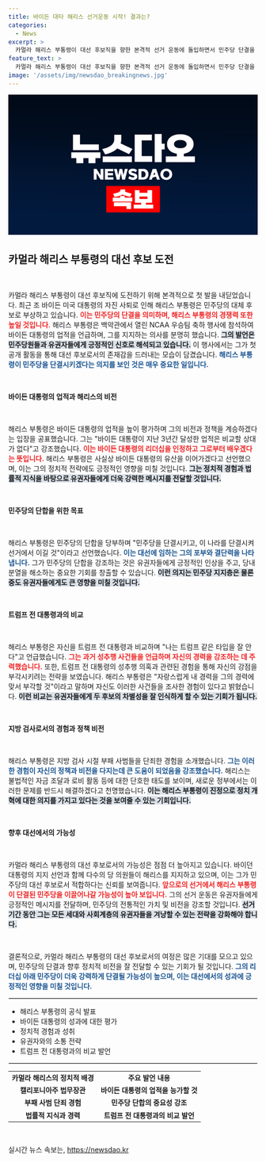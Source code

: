 ```yaml
---
title: 바이든 대타 해리스 선거운동 시작! 결과는?
categories:
  - News
excerpt: >
  카멀라 해리스 부통령이 대선 후보직을 향한 본격적 선거 운동에 돌입하면서 민주당 단결을 다짐했다. 바이든의 지지를 기반으로 한 해리스는 트럼프를 겨냥한 강력한 메시지로 유권자들의 이목을 끌고 있다!
feature_text: >
  카멀라 해리스 부통령이 대선 후보직을 향한 본격적 선거 운동에 돌입하면서 민주당 단결을 다짐했다. 바이든의 지지를 기반으로 한 해리스는 트럼프를 겨냥한 강력한 메시지로 유권자들의 이목을 끌고 있다!
image: '/assets/img/newsdao_breakingnews.jpg'
---
```


<p><img src="/assets/img/newsdao_breakingnews.jpg" alt="ranknews 속보" /></p>

<h2 data-ke-size="size26">카멀라 해리스 부통령의 대선 후보 도전</h2>

<p data-ke-size="size16">&nbsp;</p>

<p>카멀라 해리스 부통령이 대선 후보직에 도전하기 위해 본격적으로 첫 발을 내딛었습니다. 최근 조 바이든 미국 대통령의 자진 사퇴로 인해 해리스 부통령은 민주당의 대체 후보로 부상하고 있습니다. <b><span style="color: #ee2323;">이는 민주당의 단결을 의미하며, 해리스 부통령의 경쟁력 또한 높일 것입니다.</span></b> 해리스 부통령은 백악관에서 열린 NCAA 우승팀 축하 행사에 참석하여 바이든 대통령의 업적을 언급하며, 그를 지지하는 의사를 분명히 했습니다. <b><span style="background-color: #21538527;">그의 발언은 민주당원들과 유권자들에게 긍정적인 신호로 해석되고 있습니다.</span></b> 이 행사에서는 그가 첫 공개 활동을 통해 대선 후보로서의 존재감을 드러내는 모습이 담겼습니다. <b><span style="color: #1a5490;">해리스 부통령이 민주당을 단결시키겠다는 의지를 보인 것은 매우 중요한 일입니다.</span></b> </p>

<p data-ke-size="size16">&nbsp;</p>

<p><b>바이든 대통령의 업적과 해리스의 비전</b></p>

<p data-ke-size="size16">&nbsp;</p>

<p>해리스 부통령은 바이든 대통령의 업적을 높이 평가하며 그의 비전과 정책을 계승하겠다는 입장을 공표했습니다. 그는 "바이든 대통령이 지난 3년간 달성한 업적은 비교할 상대가 없다"고 강조했습니다. <b><span style="color: #ee2323;">이는 바이든 대통령의 리더십을 인정하고 그로부터 배우겠다는 뜻입니다.</span></b> 해리스 부통령은 사실상 바이든 대통령의 유산을 이어가겠다고 선언했으며, 이는 그의 정치적 전략에도 긍정적인 영향을 미칠 것입니다. <b><span style="background-color: #21538527;">그는 정치적 경험과 법률적 지식을 바탕으로 유권자들에게 더욱 강력한 메시지를 전달할 것입니다.</span></b> </p>

<p data-ke-size="size16">&nbsp;</p>

<p><b>민주당의 단합을 위한 목표</b></p>

<p data-ke-size="size16">&nbsp;</p>

<p>해리스 부통령은 민주당의 단합을 당부하며 "민주당을 단결시키고, 이 나라를 단결시켜 선거에서 이길 것"이라고 선언했습니다. <b><span style="color: #1a5490;">이는 대선에 임하는 그의 포부와 결단력을 나타냅니다.</span></b> 그가 민주당의 단합을 강조하는 것은 유권자들에게 긍정적인 인상을 주고, 당내 분열을 해소하는 중요한 기회를 창출할 수 있습니다. <b><span style="background-color: #21538527;">이런 의지는 민주당 지지층은 물론 중도 유권자들에게도 큰 영향을 미칠 것입니다.</span></b> </p>

<p data-ke-size="size16">&nbsp;</p>

<p><b>트럼프 전 대통령과의 비교</b></p>

<p data-ke-size="size16">&nbsp;</p>

<p>해리스 부통령은 자신을 트럼프 전 대통령과 비교하며 "나는 트럼프 같은 타입을 잘 안다"고 언급했습니다. <b><span style="color: #ee2323;">그는 과거 성추행 사건들을 언급하며 자신의 경력을 강조하는 데 주력했습니다.</span></b> 또한, 트럼프 전 대통령의 성추행 의혹과 관련된 경험을 통해 자신의 강점을 부각시키려는 전략을 보였습니다. 해리스 부통령은 "자랑스럽게 내 경력을 그의 경력에 맞서 부각할 것"이라고 말하며 자신도 이러한 사건들을 조사한 경험이 있다고 밝혔습니다. <b><span style="background-color: #21538527;">이런 비교는 유권자들에게 두 후보의 차별성을 잘 인식하게 할 수 있는 기회가 됩니다.</span></b> </p>

<p data-ke-size="size16">&nbsp;</p>

<p><b>지방 검사로서의 경험과 정책 비전</b></p>

<p data-ke-size="size16">&nbsp;</p>

<p>해리스 부통령은 지방 검사 시절 부패 사범들을 단죄한 경험을 소개했습니다. <b><span style="color: #1a5490;">그는 이러한 경험이 자신의 정책과 비전을 다지는데 큰 도움이 되었음을 강조했습니다.</span></b> 해리스는 불법적인 자금 조달과 로비 활동 등에 대한 단호한 태도를 보이며, 새로운 정부에서는 이러한 문제를 반드시 해결하겠다고 천명했습니다. <b><span style="background-color: #21538527;">이는 해리스 부통령이 진정으로 정치 개혁에 대한 의지를 가지고 있다는 것을 보여줄 수 있는 기회입니다.</span></b> </p>

<p data-ke-size="size16">&nbsp;</p>

<p><b>향후 대선에서의 가능성</b></p>

<p data-ke-size="size16">&nbsp;</p>

<p>카멀라 해리스 부통령의 대선 후보로서의 가능성은 점점 더 높아지고 있습니다. 바이던 대통령의 지지 선언과 함께 다수의 당 의원들이 해리스를 지지하고 있으며, 이는 그가 민주당의 대선 후보로서 적합하다는 신뢰를 보여줍니다. <b><span style="color: #ee2323;">앞으로의 선거에서 해리스 부통령이 단결된 민주당을 이끌어나갈 가능성이 높아 보입니다.</span></b> 그의 선거 운동은 유권자들에게 긍정적인 메시지를 전달하며, 민주당의 전통적인 가치 및 비전을 강조할 것입니다. <b><span style="background-color: #21538527;">선거 기간 동안 그는 모든 세대와 사회계층의 유권자들을 겨냥할 수 있는 전략을 강화해야 합니다.</span></b> </p>

<p data-ke-size="size16">&nbsp;</p>

<p>결론적으로, 카멀라 해리스 부통령의 대선 후보로서의 여정은 많은 기대를 모으고 있으며, 민주당의 단결과 향후 정치적 비전을 잘 전달할 수 있는 기회가 될 것입니다. <b><span style="color: #1a5490;">그의 리더십 아래 민주당이 더욱 강력하게 단결될 가능성이 높으며, 이는 대선에서의 성과에 긍정적인 영향을 미칠 것입니다.</span></b> </p>

<hr style="border: 1px solid #e0e0e0;"/>

<ul>
<li>해리스 부통령의 공식 발표</li>
<li>바이든 대통령의 성과에 대한 평가</li>
<li>정치적 경험과 성취</li>
<li>유권자와의 소통 전략</li>
<li>트럼프 전 대통령과의 비교 발언</li>
</ul>

<hr style="border: 1px solid #e0e0e0;"/>

<table style="width: 100%; border-collapse: collapse;">
<tr>
<td style="text-align: center; height: 17px;"><b>카멀라 해리스의 정치적 배경</b></td>
<td style="text-align: center; height: 17px;"><b>주요 발언 내용</b></td>
</tr>
<tr>
<td style="text-align: center; height: 17px;"><b>캘리포니아주 법무장관</b></td>
<td style="text-align: center; height: 17px;"><b>바이든 대통령의 업적을 능가할 것</b></td>
</tr>
<tr>
<td style="text-align: center; height: 17px;"><b>부패 사범 단죄 경험</b></td>
<td style="text-align: center; height: 17px;"><b>민주당 단합의 중요성 강조</b></td>
</tr>
<tr>
<td style="text-align: center; height: 17px;"><b>법률적 지식과 경력</b></td>
<td style="text-align: center; height: 17px;"><b>트럼프 전 대통령과의 비교 발언</b></td>
</tr>
</table>

<p data-ke-size="size16">&nbsp;</p>
실시간 뉴스 속보는, <a href="https://newsdao.kr" rel="dofollow">https://newsdao.kr</a>


